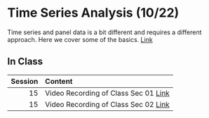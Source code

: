 Time Series Analysis  (10/22)
============================

Time series and panel data is a bit different and requires a different approach.  Here we cover some of the basics.  [Link](../../sessions/session15)

## In Class

|   Session | Content                                                                                                                                                |
|----------:|:-------------------------------------------------------------------------------------------------------------------------------------------------------|
|        15 | Video Recording of Class Sec 01 [Link](https://rensselaer.webex.com/rensselaer/ldr.php?RCID=98b3f8266fca4b738f5a589c9f65c14c)                          |
|        15 | Video Recording of Class Sec 02 [Link](https://rensselaer.webex.com/recordingservice/sites/rensselaer/recording/play/d4da719eff124a678a91a3dc629eab05) |

